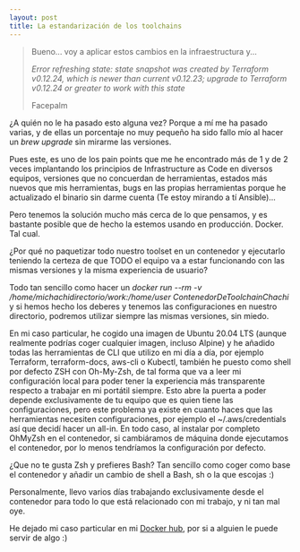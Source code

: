 ```yaml
---
layout: post
title: La estandarización de los toolchains
---
```


> Bueno... voy a aplicar estos cambios en la infraestructura y...
>
> *Error refreshing state: state snapshot was created by Terraform v0.12.24, which is newer than current v0.12.23; upgrade to Terraform v0.12.24 or greater to work with this state*
>
> Facepalm

¿A quién no le ha pasado esto alguna vez? Porque a mí me ha pasado varias, y de ellas un porcentaje no muy pequeño ha sido fallo mío al hacer un *brew upgrade* sin mirarme las versiones. 

Pues este, es uno de los pain points que me he encontrado más de 1 y de 2 veces implantando los principios de Infrastructure as Code en diversos equipos, versiones que no concuerdan de herramientas, estados más nuevos que mis herramientas, bugs en las propias herramientas porque he actualizado el binario sin darme cuenta (Te estoy mirando a tí Ansible)...

Pero tenemos la solución mucho más cerca de lo que pensamos, y es bastante posible que de hecho la estemos usando en producción. Docker. Tal cual.

¿Por qué no paquetizar todo nuestro toolset en un contenedor y ejecutarlo teniendo la certeza de que TODO el equipo va a estar funcionando con las mismas versiones y la misma experiencia de usuario?

Todo tan sencillo como hacer un *docker run --rm -v /home/michachidirectorio/work:/home/user ContenedorDeToolchainChachi* y si hemos hecho los deberes y tenemos las configuraciones en nuestro directorio, podremos utilizar siempre las mismas versiones, sin miedo.

En mi caso particular, he cogido una imagen de Ubuntu 20.04 LTS (aunque realmente podrías coger cualquier imagen, incluso Alpine) y he añadido todas las herramientas de CLI que utilizo en mi día a día, por ejemplo Terraform, terraform-docs, aws-cli o Kubectl, también he puesto como shell por defecto ZSH con Oh-My-Zsh, de tal forma que va a leer mi configuración local para poder tener la experiencia más transparente respecto a trabajar en mi portátil siempre. Esto abre la puerta a poder depende exclusivamente de tu equipo que es quien tiene las configuraciones, pero este problema ya existe en cuanto haces que las herramientas necesiten configuraciones, por ejemplo el ~/.aws/credentials así que decidí hacer un all-in. En todo caso, al instalar por completo OhMyZsh en el contenedor, si cambiáramos de máquina donde ejecutamos el contenedor, por lo menos tendríamos la configuración por defecto.

¿Que no te gusta Zsh y prefieres Bash? Tan sencillo como coger como base el contenedor y añadir un cambio de shell a Bash, sh o la que escojas :)

Personalmente, llevo varios días trabajando exclusivamente desde el contenedor para todo lo que está relacionado con mi trabajo, y ni tan mal oye.

He dejado mi caso particular en mi [Docker hub](https://hub.docker.com/r/vfondevilla/cloud-shell), por si a alguien le puede servir de algo :)





